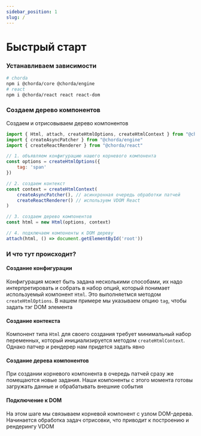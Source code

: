 ```yaml
---
sidebar_position: 1
slug: /
---
```


# Быстрый старт

### Устанавливаем зависимости

```bash
# chorda
npm i @chorda/core @chorda/engine
# react
npm i @chorda/react react react-dom
```


### Создаем дерево компонентов

Создаем и отрисовываем дерево компонентов

```javascript
import { Html, attach, createHtmlOptions, createHtmlContext } from "@chorda/core"
import { createAsyncPatcher } from "@chorda/engine"
import { createReactRenderer } from "@chorda/react"

// 1. объявляем конфигурацию нашего корневого компонента
const options = createHtmlOptions({
    tag: 'span'
})

// 2. создаем контекст
const context = createHtmlContext(
    createAsyncPatcher(), // асинхронная очередь обработки патчей
    createReactRenderer() // используем VDOM React
)

// 3. создаем дерево компонентов
const html = new Html(options, context)

// 4. подключаем компоненты к DOM дереву
attach(html, () => document.getElementById('root'))

```


### И что тут происходит?

#### Создание конфигурации

Конфигурация может быть задана несколькими способами, их надо интерпретировать и собрать в набор опций, который понимает используемый компонент `Html`. Это выполняетмся методом `createHtmlOptions`. В нашем примере мы указываем опцию `tag`, чтобы задать тэг DOM элемента

#### Создание контекста

Компонент типа `Html` для своего создания требует минимальный набор переменных, который инициализируется методом `createHtmlContext`. Однако патчер и рендерер нам придется задать явно

#### Создание дерева компонентов

При создании корневого компонента в очередь патчей сразу же помещаются новые задания. Наши компоненты с этого момента готовы загружать данные и обрабатывать внешние события

#### Подключение к DOM

На этом шаге мы связываем корневой компонент с узлом DOM-дерева. Начинается обработка задач отрисовки, что приводит к построению и рендерингу VDOM
